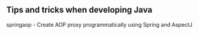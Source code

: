 ## Tips and tricks when developing Java

springaop - Create AOP proxy programmatically using Spring and AspectJ
